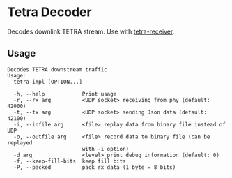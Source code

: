 # Tetra Decoder

Decodes downlink TETRA stream.
Use with [tetra-receiver](https://github.com/marenz2569/tetra-receiver).

## Usage
```
Decodes TETRA downstream traffic
Usage:
  tetra-impl [OPTION...]

  -h, --help            Print usage
  -r, --rx arg          <UDP socket> receiving from phy (default: 42000)
  -t, --tx arg          <UDP socket> sending Json data (default: 42100)
  -i, --infile arg      <file> replay data from binary file instead of UDP
  -o, --outfile arg     <file> record data to binary file (can be replayed
                        with -i option)
  -d arg                <level> print debug information (default: 0)
  -f, --keep-fill-bits  keep fill bits
  -P, --packed          pack rx data (1 byte = 8 bits)
```

